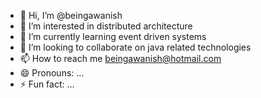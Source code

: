 - 👋 Hi, I’m @beingawanish
- 👀 I’m interested in distributed architecture 
- 🌱 I’m currently learning event driven systems
- 💞️ I’m looking to collaborate on java related technologies
- 📫 How to reach me beingawanish@hotmail.com
- 😄 Pronouns: ...
- ⚡ Fun fact: ...

<!---
beingawanish/beingawanish is a ✨ special ✨ repository because its `README.md` (this file) appears on your GitHub profile.
You can click the Preview link to take a look at your changes.
--->
